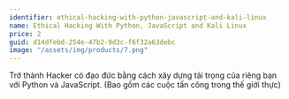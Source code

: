 ```yaml
---
identifier: ethical-hacking-with-python-javascript-and-kali-linux
name: Ethical Hacking With Python, JavaScript and Kali Linux
price: 2
guid: d14dfebd-254e-47b2-9d3c-f6f32a63debc
image: "/assets/img/products/7.png"
---
```


Trở thành Hacker có đạo đức bằng cách xây dựng tải trọng của riêng bạn với Python và JavaScript. (Bao gồm các cuộc tấn công trong thế giới thực)
